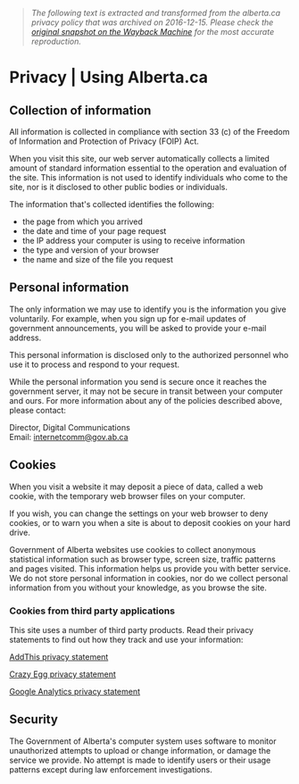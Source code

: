 > *The following text is extracted and transformed from the alberta.ca privacy policy that was archived on 2016-12-15. Please check the [original snapshot on the Wayback Machine](https://web.archive.org/web/20161215180543id_/http%3A//www.alberta.ca/privacystatement.aspx) for the most accurate reproduction.*

# Privacy | Using Alberta.ca

## Collection of information

All information is collected in compliance with section 33 (c) of the Freedom of Information and Protection of Privacy (FOIP) Act.

When you visit this site, our web server automatically collects a limited amount of standard information essential to the operation and evaluation of the site. This information is not used to identify individuals who come to the site, nor is it disclosed to other public bodies or individuals.

The information that's collected identifies the following:

  * the page from which you arrived
  * the date and time of your page request
  * the IP address your computer is using to receive information
  * the type and version of your browser
  * the name and size of the file you request



## Personal information

The only information we may use to identify you is the information you give voluntarily. For example, when you sign up for e-mail updates of government announcements, you will be asked to provide your e-mail address.

This personal information is disclosed only to the authorized personnel who use it to process and respond to your request.

While the personal information you send is secure once it reaches the government server, it may not be secure in transit between your computer and ours. For more information about any of the policies described above, please contact:

Director, Digital Communications  
Email: [internetcomm@gov.ab.ca](mailto:internetcomm@gov.ab.ca?subject=GOA%20Privacy%20statement)

## Cookies

When you visit a website it may deposit a piece of data, called a web cookie, with the temporary web browser files on your computer.

If you wish, you can change the settings on your web browser to deny cookies, or to warn you when a site is about to deposit cookies on your hard drive.

Government of Alberta websites use cookies to collect anonymous statistical information such as browser type, screen size, traffic patterns and pages visited. This information helps us provide you with better service. We do not store personal information in cookies, nor do we collect personal information from you without your knowledge, as you browse the site.

### Cookies from third party applications

This site uses a number of third party products. Read their privacy statements to find out how they track and use your information:

[AddThis privacy statement](http://www.addthis.com/privacy)

[Crazy Egg privacy statement](http://www.crazyegg.com/privacy)

[Google Analytics privacy statement](https://www.google.com/policies/privacy/)

## Security

The Government of Alberta's computer system uses software to monitor unauthorized attempts to upload or change information, or damage the service we provide. No attempt is made to identify users or their usage patterns except during law enforcement investigations.
